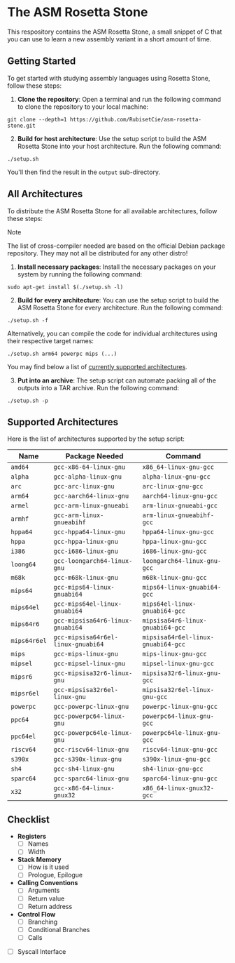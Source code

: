 # The ASM Rosetta Stone
This respository contains the ASM Rosetta Stone, a small snippet of C
that you can use to learn a new assembly variant in a short amount of 
time.

## Getting Started
To get started with studying assembly languages using Rosetta Stone, follow these steps:

1. **Clone the repository**: Open a terminal and run the following command to clone the repository to your local machine:

```
git clone --depth=1 https://github.com/RubisetCie/asm-rosetta-stone.git
```

2. **Build for host architecture**: Use the setup script to build the ASM Rosetta Stone into your host architecture. Run the following command:

```
./setup.sh
```

You'll then find the result in the `output` sub-directory.

## All Architectures
To distribute the ASM Rosetta Stone for all available architectures, follow these steps:

> [!NOTE]
> The list of cross-compiler needed are based on the official Debian package repository. They may not all be distributed for any other distro!

1. **Install necessary packages**: Install the necessary packages on your system by running the following command:

```
sudo apt-get install $(./setup.sh -l)
```

2. **Build for every architecture**: You can use the setup script to build the ASM Rosetta Stone for every architecture. Run the following command:

```
./setup.sh -f
```
Alternatively, you can compile the code for individual architectures using their respective target names:
```
./setup.sh arm64 powerpc mips (...)
```
You may find below a list of [currently supported architectures](##supported-architectures).

3. **Put into an archive**: The setup script can automate packing all of the outputs into a TAR archive. Run the following command:

```
./setup.sh -p
```

## Supported Architectures
Here is the list of architectures supported by the setup script:

| Name         | Package Needed                     | Command                            |
| ------------ | ---------------------------------- | ---------------------------------- |
| `amd64`      | `gcc-x86-64-linux-gnu`             | `x86_64-linux-gnu-gcc`             |
| `alpha`      | `gcc-alpha-linux-gnu`              | `alpha-linux-gnu-gcc`              |
| `arc`        | `gcc-arc-linux-gnu`                | `arc-linux-gnu-gcc`                |
| `arm64`      | `gcc-aarch64-linux-gnu`            | `aarch64-linux-gnu-gcc`            |
| `armel`      | `gcc-arm-linux-gnueabi`            | `arm-linux-gnueabi-gcc`            |
| `armhf`      | `gcc-arm-linux-gnueabihf`          | `arm-linux-gnueabihf-gcc`          |
| `hppa64`     | `gcc-hppa64-linux-gnu`             | `hppa64-linux-gnu-gcc`             |
| `hppa`       | `gcc-hppa-linux-gnu`               | `hppa-linux-gnu-gcc`               |
| `i386`       | `gcc-i686-linux-gnu`               | `i686-linux-gnu-gcc`               |
| `loong64`    | `gcc-loongarch64-linux-gnu`        | `loongarch64-linux-gnu-gcc`        |
| `m68k`       | `gcc-m68k-linux-gnu`               | `m68k-linux-gnu-gcc`               |
| `mips64`     | `gcc-mips64-linux-gnuabi64`        | `mips64-linux-gnuabi64-gcc`        |
| `mips64el`   | `gcc-mips64el-linux-gnuabi64`      | `mips64el-linux-gnuabi64-gcc`      |
| `mips64r6`   | `gcc-mipsisa64r6-linux-gnuabi64`   | `mipsisa64r6-linux-gnuabi64-gcc`   |
| `mips64r6el` | `gcc-mipsisa64r6el-linux-gnuabi64` | `mipsisa64r6el-linux-gnuabi64-gcc` |
| `mips`       | `gcc-mips-linux-gnu`               | `mips-linux-gnu-gcc`               |
| `mipsel`     | `gcc-mipsel-linux-gnu`             | `mipsel-linux-gnu-gcc`             |
| `mipsr6`     | `gcc-mipsisa32r6-linux-gnu`        | `mipsisa32r6-linux-gnu-gcc`        |
| `mipsr6el`   | `gcc-mipsisa32r6el-linux-gnu`      | `mipsisa32r6el-linux-gnu-gcc`      |
| `powerpc`    | `gcc-powerpc-linux-gnu`            | `powerpc-linux-gnu-gcc`            |
| `ppc64`      | `gcc-powerpc64-linux-gnu`          | `powerpc64-linux-gnu-gcc`          |
| `ppc64el`    | `gcc-powerpc64le-linux-gnu`        | `powerpc64le-linux-gnu-gcc`        |
| `riscv64`    | `gcc-riscv64-linux-gnu`            | `riscv64-linux-gnu-gcc`            |
| `s390x`      | `gcc-s390x-linux-gnu`              | `s390x-linux-gnu-gcc`              |
| `sh4`        | `gcc-sh4-linux-gnu`                | `sh4-linux-gnu-gcc`                |
| `sparc64`    | `gcc-sparc64-linux-gnu`            | `sparc64-linux-gnu-gcc`            |
| `x32`        | `gcc-x86-64-linux-gnux32`          | `x86_64-linux-gnux32-gcc`          |

## Checklist
- **Registers**
	- [ ] Names
	- [ ] Width
- **Stack Memory**
	- [ ] How is it used
	- [ ] Prologue, Epilogue
- **Calling Conventions**
	- [ ] Arguments
	- [ ] Return value
	- [ ] Return address
- **Control Flow**
	- [ ] Branching
	- [ ] Conditional Branches
	- [ ] Calls
- [ ] Syscall Interface

